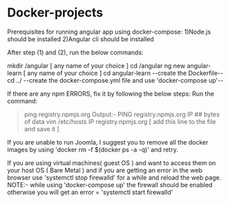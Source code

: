 # Docker-projects
Prerequisites for running angular app using docker-compose:
1)Node.js should be installed
2)Angular cli should be installed

After step (1) and (2), run the below commands:

   mkdir /angular [ any name of your choice ]
   cd /angular
   ng new angular-learn [ any name of your choice ]
   cd angular-learn
   --create the Dockerfile--
   cd ../
   --create the docker-compose.yml file and use 'docker-compose up'--


If there are any npm ERRORS, fix it by following the below steps:
  Run the command:
   > ping registry.npmjs.org
      Output:- PING registry.npmjs.org IP ## bytes of data
   > vim /etc/hosts
   > IP registry.npmjs.org [ add this line to the file and save it ]
   
If you are unable to run Joomla, I suggest you to remove all the docker images by using 'docker rm -f $(docker ps -a -q)' and retry.

If you are using virtual machines( guest OS ) and want to access them on your host OS ( Bare Metal ) and if you are getting an error in the web browser use 'systemctl stop firewalld' for a while and reload the web page.
NOTE:- while using 'docker-compose up' the firewall should be enabled otherwise you will get an error = 'systemctl start firewalld'
    
